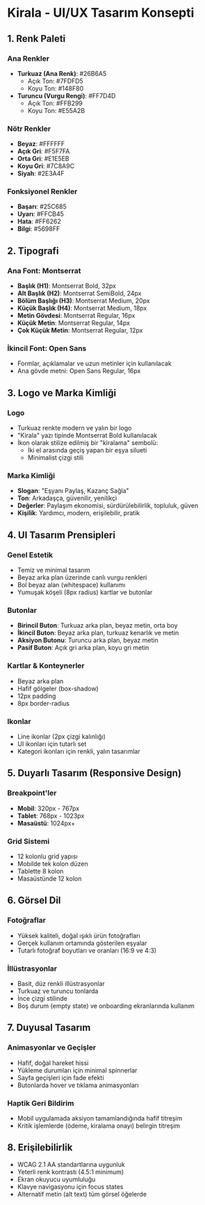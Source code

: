 # Kirala - UI/UX Tasarım Konsepti

## 1. Renk Paleti

### Ana Renkler
- **Turkuaz (Ana Renk)**: #26B6A5
  - Açık Ton: #7FDFD5
  - Koyu Ton: #148F80
- **Turuncu (Vurgu Rengi)**: #FF7D4D
  - Açık Ton: #FFB299
  - Koyu Ton: #E55A2B

### Nötr Renkler
- **Beyaz**: #FFFFFF
- **Açık Gri**: #F5F7FA
- **Orta Gri**: #E1E5EB
- **Koyu Gri**: #7C8A9C
- **Siyah**: #2E3A4F

### Fonksiyonel Renkler
- **Başarı**: #25C685
- **Uyarı**: #FFCB45
- **Hata**: #FF6262
- **Bilgi**: #5698FF

## 2. Tipografi

### Ana Font: Montserrat
- **Başlık (H1)**: Montserrat Bold, 32px
- **Alt Başlık (H2)**: Montserrat SemiBold, 24px
- **Bölüm Başlığı (H3)**: Montserrat Medium, 20px
- **Küçük Başlık (H4)**: Montserrat Medium, 18px
- **Metin Gövdesi**: Montserrat Regular, 16px
- **Küçük Metin**: Montserrat Regular, 14px
- **Çok Küçük Metin**: Montserrat Regular, 12px

### İkincil Font: Open Sans
- Formlar, açıklamalar ve uzun metinler için kullanılacak
- Ana gövde metni: Open Sans Regular, 16px

## 3. Logo ve Marka Kimliği

### Logo
- Turkuaz renkte modern ve yalın bir logo
- "Kirala" yazı tipinde Montserrat Bold kullanılacak
- İkon olarak stilize edilmiş bir "kiralama" sembolü:
  - İki el arasında geçiş yapan bir eşya silueti
  - Minimalist çizgi stili

### Marka Kimliği
- **Slogan**: "Eşyanı Paylaş, Kazanç Sağla"
- **Ton**: Arkadaşça, güvenilir, yenilikçi
- **Değerler**: Paylaşım ekonomisi, sürdürülebilirlik, topluluk, güven
- **Kişilik**: Yardımcı, modern, erişilebilir, pratik

## 4. UI Tasarım Prensipleri

### Genel Estetik
- Temiz ve minimal tasarım
- Beyaz arka plan üzerinde canlı vurgu renkleri
- Bol beyaz alan (whitespace) kullanımı
- Yumuşak köşeli (8px radius) kartlar ve butonlar

### Butonlar
- **Birincil Buton**: Turkuaz arka plan, beyaz metin, orta boy
- **İkincil Buton**: Beyaz arka plan, turkuaz kenarlık ve metin
- **Aksiyon Butonu**: Turuncu arka plan, beyaz metin
- **Pasif Buton**: Açık gri arka plan, koyu gri metin

### Kartlar & Konteynerler
- Beyaz arka plan
- Hafif gölgeler (box-shadow)
- 12px padding
- 8px border-radius

### Ikonlar
- Line ikonlar (2px çizgi kalınlığı)
- UI ikonları için tutarlı set
- Kategori ikonları için renkli, yalın tasarımlar

## 5. Duyarlı Tasarım (Responsive Design)

### Breakpoint'ler
- **Mobil**: 320px - 767px
- **Tablet**: 768px - 1023px
- **Masaüstü**: 1024px+

### Grid Sistemi
- 12 kolonlu grid yapısı
- Mobilde tek kolon düzen
- Tablette 8 kolon
- Masaüstünde 12 kolon

## 6. Görsel Dil

### Fotoğraflar
- Yüksek kaliteli, doğal ışıklı ürün fotoğrafları
- Gerçek kullanım ortamında gösterilen eşyalar
- Tutarlı fotoğraf boyutları ve oranları (16:9 ve 4:3)

### İllüstrasyonlar
- Basit, düz renkli illüstrasyonlar
- Turkuaz ve turuncu tonlarda
- İnce çizgi stilinde
- Boş durum (empty state) ve onboarding ekranlarında kullanım

## 7. Duyusal Tasarım

### Animasyonlar ve Geçişler
- Hafif, doğal hareket hissi
- Yükleme durumları için minimal spinnerlar
- Sayfa geçişleri için fade efekti
- Butonlarda hover ve tıklama animasyonları

### Haptik Geri Bildirim
- Mobil uygulamada aksiyon tamamlandığında hafif titreşim
- Kritik işlemlerde (ödeme, kiralama onayı) belirgin titreşim

## 8. Erişilebilirlik

- WCAG 2.1 AA standartlarına uygunluk
- Yeterli renk kontrastı (4.5:1 minimum)
- Ekran okuyucu uyumluluğu
- Klavye navigasyonu için focus states
- Alternatif metin (alt text) tüm görsel öğelerde 